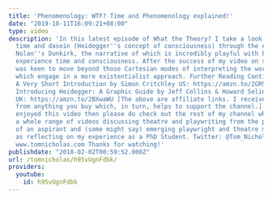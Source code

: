 ```yaml
---
title: 'Phenomenology: WTF? Time and Phenomenology explained!'
date: "2019-10-11T16:09:21+08:00"
type: video
description: 'In this latest episode of What the Theory? I take a look at phenomenology,
  time and dasein (Heidegger''s concept of consciousness) through the example of Christopher
  Nolan''s Dunkirk, the narrative of which is incredibly playful with how human beings
  experience time and consciousness. After the success of my video on semiotics, I
  was keen to move beyond those Cartesian modes of interpreting the world to those
  which engage in a more existentialist approach. Further Reading Continental Philosophy:
  A Very Short Introduction by Simon Critchley US: https://amzn.to/2GR91tj UK: https://amzn.to/2Vx11Rq
  Introducing Heidegger: A Graphic Guide by Jeff Collins & Howard Selina US: https://amzn.to/2GV3aCX
  UK: https://amzn.to/2BXwaWU [The above are affiliate links. I receive a small kickback
  from anything you buy which, in turn, helps to support the channel.] If you''ve
  enjoyed this video then please do check out the rest of my channel where I put out
  a whole range of videos discussing theatre and playwriting from the perspective
  of an aspirant and (some might say) emerging playwright and theatre maker as well
  as reflecting on my experience as a PhD Student. Twitter: @Tom_Nicholas Website:
  www.tomnicholas.com Thanks for watching!'
publishdate: "2018-02-02T00:59:52.000Z"
url: /tomnicholas/h95vUgnFdbk/
providers:
  youtube:
    id: h95vUgnFdbk
---
```

